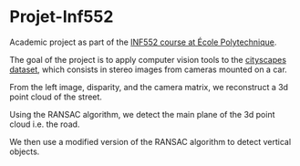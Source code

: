 # Projet-Inf552

Academic project as part of the [INF552 course at École Polytechnique](http://www.enseignement.polytechnique.fr/informatique/INF552/).

The goal of the project is to apply computer vision tools to the [cityscapes dataset](https://www.cityscapes-dataset.com/), which consists in stereo images from cameras mounted on a car.

From the left image, disparity, and the camera matrix, we reconstruct a 3d point cloud of the street.

Using the RANSAC algorithm, we detect the main plane of the 3d point cloud i.e. the road.

We then use a modified version of the RANSAC algorithm to detect vertical objects.
